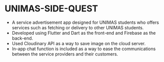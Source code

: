 # UNIMAS-SIDE-QUEST
- A service advertisement app designed for UNIMAS students who offers services such as fetching or delivery to other UNIMAS students.
- Developed using Flutter and Dart as the front-end and Firebase as the back-end.
- Used Cloudinary API as a way to save image on the cloud server.
- In-app chat function is included as a way to ease the communications between the service providers and their customers.

